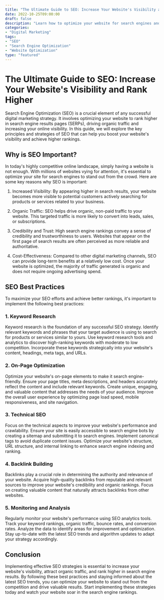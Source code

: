 ```yaml
---
title: "The Ultimate Guide to SEO: Increase Your Website's Visibility and Rank Higher"
date: 2022-10-25T09:00:00
draft: false
description: "Learn how to optimize your website for search engines and improve your online presence with these SEO strategies."
categories:
- "Digital Marketing"
tags:
- "SEO"
- "Search Engine Optimization"
- "Website Optimization"
type: "featured"
---
```


# The Ultimate Guide to SEO: Increase Your Website's Visibility and Rank Higher

Search Engine Optimization (SEO) is a crucial element of any successful digital marketing strategy. It involves optimizing your website to rank higher in search engine results pages (SERPs), driving organic traffic and increasing your online visibility. In this guide, we will explore the key principles and strategies of SEO that can help you boost your website's visibility and achieve higher rankings.

## Why is SEO Important?

In today's highly competitive online landscape, simply having a website is not enough. With millions of websites vying for attention, it's essential to optimize your site for search engines to stand out from the crowd. Here are some key reasons why SEO is important:

1. Increased Visibility: By appearing higher in search results, your website becomes more visible to potential customers actively searching for products or services related to your business.

2. Organic Traffic: SEO helps drive organic, non-paid traffic to your website. This targeted traffic is more likely to convert into leads, sales, or subscriptions.

3. Credibility and Trust: High search engine rankings convey a sense of credibility and trustworthiness to users. Websites that appear on the first page of search results are often perceived as more reliable and authoritative.

4. Cost-Effectiveness: Compared to other digital marketing channels, SEO can provide long-term benefits at a relatively low cost. Once your website is optimized, the majority of traffic generated is organic and does not require ongoing advertising spend.

## SEO Best Practices

To maximize your SEO efforts and achieve better rankings, it's important to implement the following best practices:

### 1. Keyword Research

Keyword research is the foundation of any successful SEO strategy. Identify relevant keywords and phrases that your target audience is using to search for products or services similar to yours. Use keyword research tools and analytics to discover high-ranking keywords with moderate to low competition. Incorporate these keywords strategically into your website's content, headings, meta tags, and URLs.

### 2. On-Page Optimization

Optimize your website's on-page elements to make it search engine-friendly. Ensure your page titles, meta descriptions, and headers accurately reflect the content and include relevant keywords. Create unique, engaging, and valuable content that addresses the needs of your audience. Improve the overall user experience by optimizing page load speed, mobile responsiveness, and site navigation.

### 3. Technical SEO

Focus on the technical aspects to improve your website's performance and crawlability. Ensure your site is easily accessible to search engine bots by creating a sitemap and submitting it to search engines. Implement canonical tags to avoid duplicate content issues. Optimize your website's structure, URL structure, and internal linking to enhance search engine indexing and ranking.

### 4. Backlink Building

Backlinks play a crucial role in determining the authority and relevance of your website. Acquire high-quality backlinks from reputable and relevant sources to improve your website's credibility and organic rankings. Focus on creating valuable content that naturally attracts backlinks from other websites.

### 5. Monitoring and Analysis

Regularly monitor your website's performance using SEO analytics tools. Track your keyword rankings, organic traffic, bounce rates, and conversion rates. Analyze the data to identify areas for improvement and optimization. Stay up-to-date with the latest SEO trends and algorithm updates to adapt your strategy accordingly.

## Conclusion

Implementing effective SEO strategies is essential to increase your website's visibility, attract organic traffic, and rank higher in search engine results. By following these best practices and staying informed about the latest SEO trends, you can optimize your website to stand out from the competition and drive valuable results. Start implementing these strategies today and watch your website soar in the search engine rankings.
